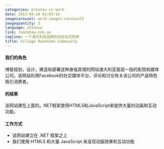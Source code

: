 ```yaml
---
categories: preview cn work
date: 2013-04-24 01:03:14
imagecarousel: work-images-carousel5
imagequantity: 3
language: chinese
link: roadshow.com.au
tagline: 一个澳大利亚品牌的综合社交网络
title: Village Roadshow Community
---
```


#### 我们的角色
博斐规划，设计，建造和部署这种身临其境的网站澳大利亚首屈一指的影院和媒体公司。该网站利用Facebook的社交媒体平台，评论和讨论有关该公司的产品特色吸引消费者。

#### 的结果
该网站建在上面的。NET框架使用HTML5和JavaScript来提供大量的动画和互动功能。

#### 工作方式
* 该网站建立在 .NET 框架之上
* 我们使用 HTML5 和大量 JavaScript 来呈现动画效果和互动功能